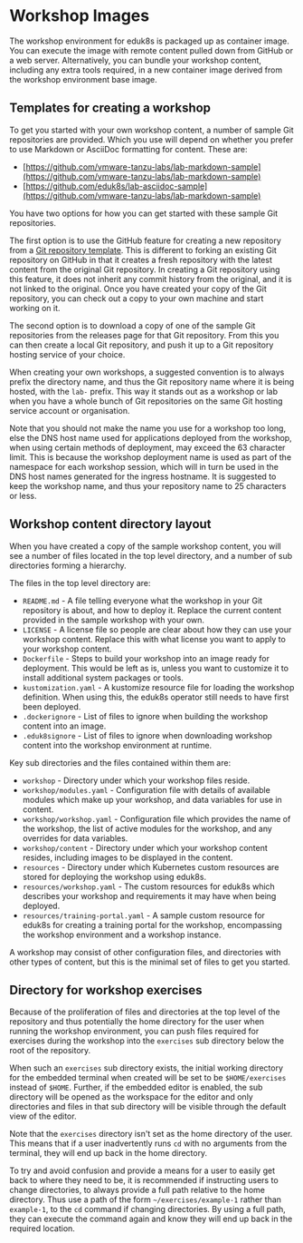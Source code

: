 Workshop Images
===============

The workshop environment for eduk8s is packaged up as container image. You can execute the image with remote content pulled down from GitHub or a web server. Alternatively, you can bundle your workshop content, including any extra tools required, in a new container image derived from the workshop environment base image.

Templates for creating a workshop
---------------------------------

To get you started with your own workshop content, a number of sample Git repositories are provided. Which you use will depend on whether you prefer to use Markdown or AsciiDoc formatting for content. These are:

* [https://github.com/vmware-tanzu-labs/lab-markdown-sample](https://github.com/vmware-tanzu-labs/lab-markdown-sample)
* [https://github.com/eduk8s/lab-asciidoc-sample](https://github.com/vmware-tanzu-labs/lab-markdown-sample)

You have two options for how you can get started with these sample Git repositories.

The first option is to use the GitHub feature for creating a new repository from a [Git repository template](https://help.github.com/en/articles/creating-a-repository-from-a-template). This is different to forking an existing Git repository on GitHub in that it creates a fresh repository with the latest content from the original Git repository. In creating a Git repository using this feature, it does not inherit any commit history from the original, and it is not linked to the original. Once you have created your copy of the Git repository, you can check out a copy to your own machine and start working on it.

The second option is to download a copy of one of the sample Git repositories from the releases page for that Git repository. From this you can then create a local Git repository, and push it up to a Git repository hosting service of your choice.

When creating your own workshops, a suggested convention is to always prefix the directory name, and thus the Git repository name where it is being hosted, with the ``lab-`` prefix. This way it stands out as a workshop or lab when you have a whole bunch of Git repositories on the same Git hosting service account or organisation.

Note that you should not make the name you use for a workshop too long, else the DNS host name used for applications deployed from the workshop, when using certain methods of deployment, may exceed the 63 character limit. This is because the workshop deployment name is used as part of the namespace for each workshop session, which will in turn be used in the DNS host names generated for the ingress hostname. It is suggested to keep the workshop name, and thus your repository name to 25 characters or less.

Workshop content directory layout
---------------------------------

When you have created a copy of the sample workshop content, you will see a number of files located in the top level directory, and a number of sub directories forming a hierarchy.

The files in the top level directory are:

* ``README.md`` - A file telling everyone what the workshop in your Git repository is about, and how to deploy it. Replace the current content provided in the sample workshop with your own.
* ``LICENSE`` - A license file so people are clear about how they can use your workshop content. Replace this with what license you want to apply to your workshop content.
* ``Dockerfile`` - Steps to build your workshop into an image ready for deployment. This would be left as is, unless you want to customize it to install additional system packages or tools.
* ``kustomization.yaml`` - A kustomize resource file for loading the workshop definition. When using this, the eduk8s operator still needs to have first been deployed.
* ``.dockerignore`` - List of files to ignore when building the workshop content into an image.
* ``.eduk8signore`` - List of files to ignore when downloading workshop content into the workshop environment at runtime.

Key sub directories and the files contained within them are:

* ``workshop`` - Directory under which your workshop files reside.
* ``workshop/modules.yaml`` - Configuration file with details of available modules which make up your workshop, and data variables for use in content.
* ``workshop/workshop.yaml`` - Configuration file which provides the name of the workshop, the list of active modules for the workshop, and any overrides for data variables.
* ``workshop/content`` - Directory under which your workshop content resides, including images to be displayed in the content.
* ``resources`` - Directory under which Kubernetes custom resources are stored for deploying the workshop using eduk8s.
* ``resources/workshop.yaml`` - The custom resources for eduk8s which describes your workshop and requirements it may have when being deployed.
* ``resources/training-portal.yaml`` - A sample custom resource for eduk8s for creating a training portal for the workshop, encompassing the workshop environment and a workshop instance.

A workshop may consist of other configuration files, and directories with other types of content, but this is the minimal set of files to get you started.

Directory for workshop exercises
--------------------------------

Because of the proliferation of files and directories at the top level of the repository and thus potentially the home directory for the user when running the workshop environment, you can push files required for exercises during the workshop into the ``exercises`` sub directory below the root of the repository.

When such an ``exercises`` sub directory exists, the initial working directory for the embedded terminal when created will be set to be ``$HOME/exercises`` instead of ``$HOME``. Further, if the embedded editor is enabled, the sub directory will be opened as the workspace for the editor and only directories and files in that sub directory will be visible through the default view of the editor.

Note that the ``exercises`` directory isn't set as the home directory of the user. This means that if a user inadvertently runs ``cd`` with no arguments from the terminal, they will end up back in the home directory.

To try and avoid confusion and provide a means for a user to easily get back to where they need to be, it is recommended if instructing users to change directories, to always provide a full path relative to the home directory. Thus use a path of the form ``~/exercises/example-1`` rather than ``example-1``, to the ``cd`` command if changing directories. By using a full path, they can execute the command again and know they will end up back in the required location.
